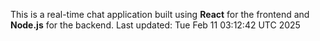 This is a real-time chat application built using **React** for the frontend and **Node.js** for the backend.
Last updated: Tue Feb 11 03:12:42 UTC 2025
